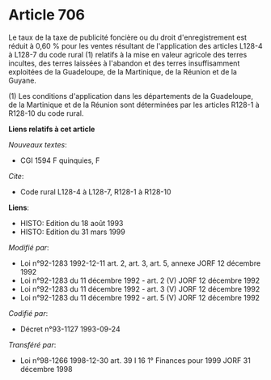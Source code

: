 # Article 706

Le taux de la taxe de publicité foncière ou du droit d'enregistrement est réduit à 0,60 % pour les ventes résultant de
l'application des articles L128-4 à L128-7 du code rural (1) relatifs à la mise en valeur agricole des terres incultes, des
terres laissées à l'abandon et des terres insuffisamment exploitées de la Guadeloupe, de la Martinique, de la Réunion et de
la Guyane.

(1) Les conditions d'application dans les départements de la Guadeloupe, de la Martinique et de la Réunion sont déterminées
par les articles R128-1 à R128-10 du code rural.

**Liens relatifs à cet article**

_Nouveaux textes_:

  - CGI 1594 F quinquies, F

_Cite_:

  - Code rural L128-4 à L128-7, R128-1 à R128-10

**Liens**:

  - HISTO: Edition du 18 août 1993
  - HISTO: Edition du 31 mars 1999

_Modifié par_:

  - Loi n°92-1283 1992-12-11 art. 2, art. 3, art. 5, annexe JORF 12 décembre 1992
  - Loi n°92-1283 du 11 décembre 1992 - art. 2 (V) JORF 12 décembre 1992
  - Loi n°92-1283 du 11 décembre 1992 - art. 3 (V) JORF 12 décembre 1992
  - Loi n°92-1283 du 11 décembre 1992 - art. 5 (V) JORF 12 décembre 1992

_Codifié par_:

  - Décret n°93-1127 1993-09-24

_Transféré par_:

  - Loi n°98-1266 1998-12-30 art. 39 I 16 1° Finances pour 1999 JORF 31 décembre 1998
